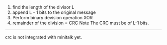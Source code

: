 1. find the length of the divisor L
2. append L - 1 bits to the original message
3. Perform binary devision operation XOR
4. remainder of the division = CRC
Note
The CRC must be of L-1 bits.

--------------------------------

crc is not integrated with minitalk yet.